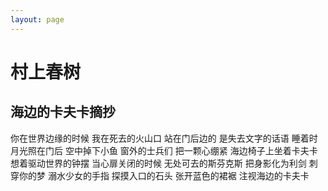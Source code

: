```yaml
---
layout: page
---
```


# 村上春树

## 海边的卡夫卡摘抄

你在世界边缘的时候
我在死去的火山口
站在门后边的
是失去文字的话语
睡着时月光照在门后
空中掉下小鱼
窗外的士兵们
把一颗心绷紧
海边椅子上坐着卡夫卡
想着驱动世界的钟摆
当心扉关闭的时候
无处可去的斯芬克斯
把身影化为利剑
刺穿你的梦
溺水少女的手指
探摸入口的石头
张开蓝色的裙裾
注视海边的卡夫卡
